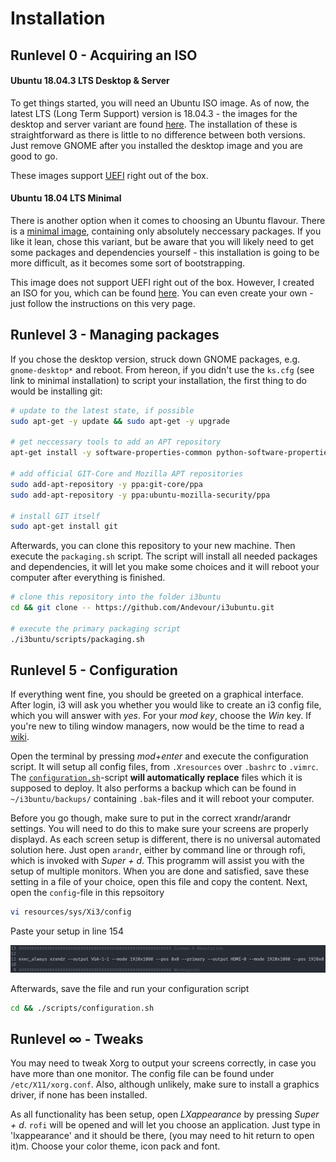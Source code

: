 # Installation

## Runlevel 0 - Acquiring an ISO

#### Ubuntu 18.04.3 LTS Desktop & Server

To get things started, you will need an Ubuntu ISO image. As of now, the latest LTS (Long Term Support) version is 18.04.3 - the images for the desktop and server variant are found [here](http://releases.ubuntu.com/18.04/). The installation of these is straightforward as there is little to no difference between both versions. Just remove GNOME after you installed the desktop image and you are good to go. 

These images support [UEFI](https://wiki.archlinux.org/index.php/Unified_Extensible_Firmware_Interface) right out of the box.

#### Ubuntu 18.04 LTS Minimal

There is another option when it comes to choosing an Ubuntu flavour. There is a [minimal image](https://help.ubuntu.com/community/Installation/MinimalCD), containing only absolutely neccessary packages. If you like it lean, chose this variant, but be aware that you will likely need to get some packages and dependencies yourself - this installation is going to be more difficult, as it becomes some sort of bootstrapping.

This image does not support UEFI right out of the box. However, I created an ISO for you, which can be found [here](https://github.com/Andevour/Ubuntu-18.04-LTS-Minimal-UEFI-NetInstaller). You can even create your own - just follow the instructions on this very page.

## Runlevel 3 - Managing packages

If you chose the desktop version, struck down GNOME packages, e.g. `gnome-desktop*` and reboot. From hereon, if you didn't use the `ks.cfg` (see link to minimal installation) to script your installation, the first thing to do would be installing git:

``` BASH
# update to the latest state, if possible
sudo apt-get -y update && sudo apt-get -y upgrade

# get neccessary tools to add an APT repository
apt-get install -y software-properties-common python-software-properties

# add official GIT-Core and Mozilla APT repositories
sudo add-apt-repository -y ppa:git-core/ppa
sudo add-apt-repository -y ppa:ubuntu-mozilla-security/ppa

# install GIT itself
sudo apt-get install git
```

Afterwards, you can clone this repository to your new machine. Then execute the `packaging.sh` script. The script will install all needed packages and dependencies, it will let you make some choices and it will reboot your computer after everything is finished.

``` BASH
# clone this repository into the folder i3buntu
cd && git clone -- https://github.com/Andevour/i3ubuntu.git

# execute the primary packaging script
./i3buntu/scripts/packaging.sh
```

## Runlevel 5 - Configuration

If everything went fine, you should be greeted on a graphical interface. After login, i3 will ask you whether you would like to create an i3 config file, which you will answer with *yes*. For your *mod key*, choose the *Win* key. If you're new to tiling window managers, now would be the time to read a [wiki](https://wiki.archlinux.org/index.php/I3).

Open the terminal by pressing *mod+enter* and execute the configuration script. It will setup all config files, from `.Xresources` over `.bashrc` to `.vimrc`. The [`configuration.sh`](./scripts/configuration.sh)-script **will automatically replace** files which it is supposed to deploy. It also performs a backup which can be found in `~/i3buntu/backups/` containing `.bak`-files and it will reboot your computer.

Before you go though, make sure to put in the correct xrandr/arandr settings. You will need to do this to make sure your screens are properly displayd. As each screen setup is different, there is no universal automated solution here. Just open `arandr`, either by command line or through rofi, which is invoked with _Super + d_. This programm will assist you with the setup of multiple monitors. When you are done and satisfied, save these setting in a file of your choice, open this file and copy the content. Next, open the `config`-file in this repsoitory

``` BASH
vi resources/sys/Xi3/config
```

Paste your setup in line 154

![xrandr settings](resources/doc/xrandr_settings.png)

Afterwards, save the file and run your configuration script

``` BASH
cd && ./scripts/configuration.sh
```

## Runlevel ∞ - Tweaks

You may need to tweak Xorg to output your screens correctly, in case you have more than one monitor. The config file can be found under `/etc/X11/xorg.conf`. Also, although unlikely, make sure to install a graphics driver, if none has been installed.

As all functionality has been setup, open *LXappearance* by pressing _Super + d_. `rofi` will be opened and will let you choose an application. Just type in 'lxappearance' and it should be there, (you may need to hit return to open it)m. Choose your color theme, icon pack and font.
